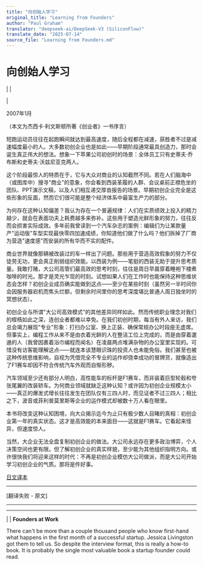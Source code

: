 ```yaml
---
title: "向创始人学习"
original_title: "Learning from Founders"
author: "Paul Graham"
translator: "deepseek-ai/DeepSeek-V3 (SiliconFlow)"
translate_date: "2025-07-14"
source_file: "Learning from Founders.md"
---
```


# 向创始人学习

| | [](index.html)  

|  

2007年1月  

（本文为杰西卡·利文斯顿所著《创业者》一书序言）  

短跑运动员往往在起跑瞬间就达到最高速度，随后全程都在减速，获胜者不过是减速幅度最小的人。大多数初创企业也是如此——早期阶段通常最具创造力，那时会诞生真正伟大的想法。想象一下苹果公司初创时的场景：全体员工只有史蒂夫·乔布斯和史蒂夫·沃兹尼亚克两人。  

这个阶段最惊人的特质在于，它与大众对商业的认知截然不同。若在人们脑海中（或图库中）搜寻"商业"的意象，你会看到西装革履的人群、会议桌前正襟危坐的团队、PPT演示文稿，以及人们相互递交厚沓报告的场景。早期初创企业完全是这些形象的反面，然而它们很可能是整个经济体系中最富生产力的部分。  

为何存在这种认知偏差？我认为存在一个普遍规律：人们在实质绩效上投入的精力越少，就会在表面功夫上耗费越多来弥补。这些用于塑造光鲜形象的努力，往往反而会损害实际成效。多年前我曾读到一个汽车杂志的案例：编辑们为让某款量产"运动版"车型实现最快零四加速成绩，你知道他们做了什么吗？他们拆掉了厂商为营造"速度感"而安装的所有华而不实的配件。  

商业世界就像那辆被改装过的车一样出了问题。那些用于营造高效假象的努力不仅徒劳无功，更会真正削弱组织效能。以西装为例——笔挺的西装无助于提升思考质量。我敢打赌，大公司高管们最高效的思考时刻，往往是周日早晨穿着睡袍下楼煮咖啡的时光。那才是灵光乍现的时刻。试想如果人们在工作时也能保持这种思维状态会怎样？初创企业成员确实能做到这点——至少在某些时刻（虽然另一半时间你会因服务器宕机而焦头烂额，但剩余时间里你的思考深度堪比普通人周日独坐时的冥想状态）。  

初创企业与所谓"大公司高效模式"的其他差异同样如此。然而传统职业理念对我们的桎梏如此之深，连创业者都难以幸免。在我们初创时期，每当有外人来访，我们总会竭力展现"专业"形象：打扫办公室、换上正装、确保常规办公时段座无虚席。但事实上，编程工作从来不是由衣着光鲜的人在整洁工位上完成的，而是由穿着邋遢的人（我曾因裹着浴巾编程而闻名）在凌晨两点堆满杂物的办公室里实现的。可惜没有访客能理解这点——就连本该慧眼识珠的投资人也未能免俗。我们甚至也被这种传统思维影响，自视为凭借完全不专业的运作却侥幸成功的冒牌货，就像造出了F1赛车却因不符合传统汽车外观而自惭形秽。  

汽车领域至少还有部分人明白，高性能车的标杆是F1赛车，而非装着巨型轮毂和夸张尾翼的改装轿车。为何商业领域就缺乏这种认知？或许因为初创企业规模太小——真正的爆发式增长往往发生在团队仅有三四人时，而见证者不过三四人；相比之下，波音或菲利普莫里斯等企业的运作模式却被数十万人看在眼里。  

本书将改变这种认知困境，向大众揭示迄今为止只有极少数人目睹的真相：初创企业第一年的真实状态。这才是高效能的本来面目——这就是F1赛车。它看起来怪异，但速度惊人。  

当然，大企业无法全盘复制初创企业的做法。大公司永远存在更多政治博弈，个人决策空间也更有限。但了解初创企业的真实样貌，至少能为其他组织指明方向。或许很快我们将迎来这样的时代：不再是初创企业模仿大公司做派，而是大公司开始学习初创企业的气质。那将是件好事。  

[日文译本](http://www.aoky.net/articles/paul_graham/foundersatwork.htm)  

* * *

[翻译失败 - 原文]  
  
  
---  
  
  
---  
[](http://www.amazon.com/gp/product/1590597141)| | **Founders at Work**  
  
There can't be more than a couple thousand people who know first-hand what happens in the first month of a successful startup. Jessica Livingston got them to tell us. So despite the interview format, this is really a how-to book. It is probably the single most valuable book a startup founder could read.  
  
  
  

